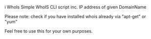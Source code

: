 i
 WhoIs
Simple WhoIS CLI script inc. IP address of given DomainName

Please note: check if you have installed whois already via "apt-get" or "yum"

Feel free to use this for your own purposes.

